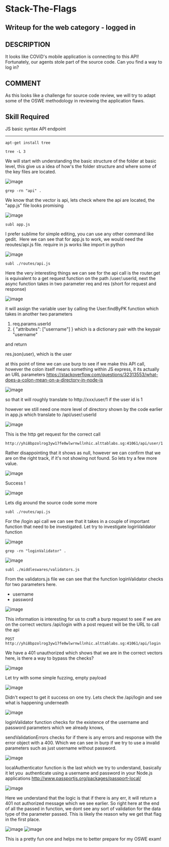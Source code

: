 # Stack-The-Flags
## Writeup for the web category - logged in 

## DESCRIPTION
It looks like COViD's mobile application is connecting to this API! Fortunately, our agents stole part of the source code. Can you find a way to log in?

## COMMENT
As this looks like a challenge for source code review, we will try to adapt some of the OSWE methodology in reviewing the application flaws. 

## Skill Required 
JS basic syntax
API endpoint 

---

```
apt-get install tree
```

```
tree -L 3 
```

We will start with understanding the basic structure of the folder at basic level, this give us a idea of how's the folder structure and 
where some of the key files are located. 

![image](https://user-images.githubusercontent.com/32186957/101722233-bfd08380-3ae4-11eb-9a96-203aa0dabb55.png)


```
grep -rn "api" .
```

We know that the vector is api, lets check where the api are located, the "app.js" file looks promising

![image](https://user-images.githubusercontent.com/32186957/101722550-716fb480-3ae5-11eb-90f3-62c77d62ffa3.png)

```
subl app.js
```

I prefer sublime for simple editing, you can use any other command like gedit.  Here we can see that 
for app.js to work, we would need the reoutes/api.js file. require in js works like import in python

![image](https://user-images.githubusercontent.com/32186957/101722708-c7445c80-3ae5-11eb-9186-8bb1ce642f95.png)

```
subl ./routes/api.js
```

Here the very interesting things we can see for the api call is the router.get is equivalent to a get request function
on the path /user/:userId, next the async function takes in two parameter req and res (short for request and response)

![image](https://user-images.githubusercontent.com/32186957/101722737-d62b0f00-3ae5-11eb-85cc-a27dac1380be.png)

it will assign the variable user by calling the User.findByPK function which takes in another two parameters 
1. req.params.userId
2. { "attributes": ["username"] } which is a dictionary pair with the keypair "username"

and return

res.json(user), which is the user 

 at this point of time we can use burp to see if we make this API call, however the colon itself means something within JS express, it its actually an URL parameters
https://stackoverflow.com/questions/32313553/what-does-a-colon-mean-on-a-directory-in-node-js

![image](https://user-images.githubusercontent.com/32186957/101723038-6ec18f00-3ae6-11eb-89a9-8f746068db72.png)

so that it will roughly translate to http://xxx/user/1 if the user id is 1

however we still need one more level of directory shown by the code earlier in app.js
which translate to /api/user/:userId

![image](https://user-images.githubusercontent.com/32186957/101723071-8436b900-3ae6-11eb-8d3f-09e8feddba12.png)

This is the http get request for the correct call
```
http://yhi8bpzolrog3yw17fe0wlwrnwllnhic.alttablabs.sg:41061/api/user/1
```
Rather disappointing that it shows as null, however we can confirm that we are on the right track, if it's not showing not found. So lets try a few more value. 

![image](https://user-images.githubusercontent.com/32186957/101723397-2b1b5500-3ae7-11eb-9c01-1e8598bb2ca7.png)

Success !

![image](https://user-images.githubusercontent.com/32186957/101723444-3ec6bb80-3ae7-11eb-9792-aec5d5ed4c02.png)


Lets dig around the source code some more

```
subl ./routes/api.js
```

For the /login api call we can see that it takes in a couple of important function that need to be investigated. Let try to investigate loginValidator function

![image](https://user-images.githubusercontent.com/32186957/101723474-5140f500-3ae7-11eb-91c9-76ec3e51b9d8.png)

```
grep -rn "loginValidator" .
```
![image](https://user-images.githubusercontent.com/32186957/101723496-5d2cb700-3ae7-11eb-86b4-6496ea6ade58.png)

```
subl ./middleswares/validators.js
```

From the validators.js file we can see that the function loginValidator checks for two parameters here. 
- username
- password

![image](https://user-images.githubusercontent.com/32186957/101723537-6d449680-3ae7-11eb-93f3-c76cd88d6939.png)


This information is interesting for us to craft a burp request to see if we are on the correct vectors
/api/login with a post request will be the URL to call the api

```
POST 
http://yhi8bpzolrog3yw17fe0wlwrnwllnhic.alttablabs.sg:41061/api/login
```

We have a 401 unauthorized which shows that we are in the correct vectors here, is there a way to bypass the checks? 

![image](https://user-images.githubusercontent.com/32186957/101723779-f1971980-3ae7-11eb-93a3-08ad06ab6275.png)

Let try with some simple fuzzing,  empty payload 

![image](https://user-images.githubusercontent.com/32186957/101723798-ffe53580-3ae7-11eb-8968-58690a9de36f.png)

Didn't expect to get it success on one try. Lets check the /api/login and see what is happening underneath

![image](https://user-images.githubusercontent.com/32186957/101723815-0a073400-3ae8-11eb-941c-13ed0f587270.png)



loginValidator function checks for the existence of the username and password parameters which we already knows, 

sendValidationErrors checks for if there is any errors and response with the error  object with a 400. Which we can see in burp if we 
try to use a invalid parameters such as just username without password. 

![image](https://user-images.githubusercontent.com/32186957/101723855-24411200-3ae8-11eb-9a90-f4917f125d33.png)

localAuthenticator function is the last which we try to understand, basically it let you  authenticate using a username and password in your Node.js applications
http://www.passportjs.org/packages/passport-local/

![image](https://user-images.githubusercontent.com/32186957/101723886-3753e200-3ae8-11eb-8554-aa7ed219fdaa.png)


Here we understand that the logic is that if there is any err, it will return a 401 not authorized message which we see earlier. So right here at the end of all the 
passed in function, we dont see any sort of validation for the data type of the parameter passed. This is likely the reason why we get that flag in the first place.

![image](https://user-images.githubusercontent.com/32186957/101723926-4dfa3900-3ae8-11eb-930b-4f5d1f760a36.png)
![image](https://user-images.githubusercontent.com/32186957/101723947-58b4ce00-3ae8-11eb-8d30-5075c90d7300.png)



This is a pretty fun one and helps me to better prepare for my OSWE exam! 



